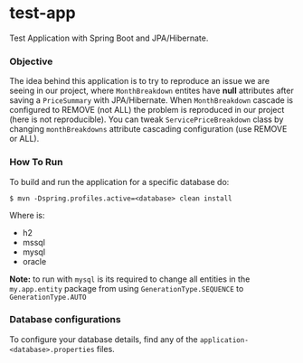 # test-app
Test Application with Spring Boot and JPA/Hibernate. 

### Objective
The idea behind this application is to try to reproduce an issue we are seeing in our project, where `MonthBreakdown` entites have **null** attributes after saving a `PriceSummary` with JPA/Hibernate. When `MonthBreakdown` cascade is configured to REMOVE (not ALL) the problem is reproduced in our project (here is not reproducible). You can tweak `ServicePriceBreakdown` class by changing `monthBreakdowns` attribute cascading configuration (use REMOVE or ALL).

### How To Run
To build and run the application for a specific database do:
```
$ mvn -Dspring.profiles.active=<database> clean install
```

Where <database> is:

 * h2
 * mssql
 * mysql
 * oracle

 **Note:** to run with `mysql` is its required to change all entities in the `my.app.entity` package from using `GenerationType.SEQUENCE` to `GenerationType.AUTO`

### Database configurations
To configure your database details, find any of the `application-<database>.properties` files.
